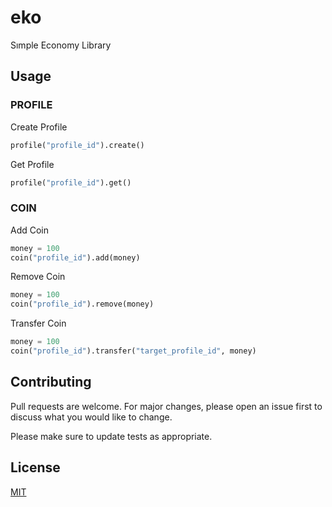 # eko
Sımple Economy Library

## Usage

### PROFILE

Create Profile
```python
profile("profile_id").create()
```
Get Profile
```python
profile("profile_id").get()
```
### COIN

Add Coin
```python
money = 100
coin("profile_id").add(money)
```
Remove Coin
```python
money = 100
coin("profile_id").remove(money)
```
Transfer Coin
```python
money = 100
coin("profile_id").transfer("target_profile_id", money)
```

## Contributing
Pull requests are welcome. For major changes, please open an issue first to discuss what you would like to change.

Please make sure to update tests as appropriate.

## License
[MIT](https://choosealicense.com/licenses/mit/)
